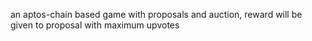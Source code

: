 an aptos-chain based game with proposals and auction, reward will be given to proposal with maximum upvotes
